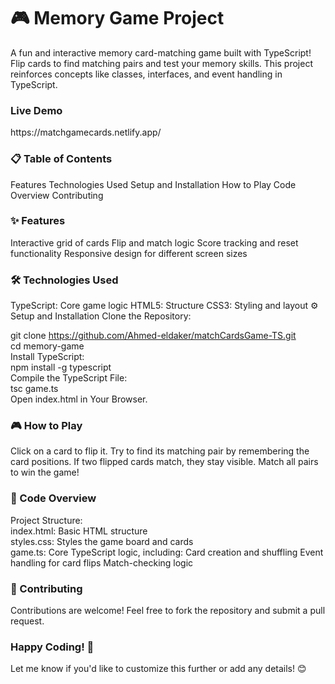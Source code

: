 <h1>🎮 Memory Game Project</h1>
A fun and interactive memory card-matching game built with TypeScript! Flip cards to find matching pairs and test your memory skills. This project reinforces concepts like classes, interfaces, and event handling in TypeScript.
</br>
<h3>Live Demo</h3> 
https://matchgamecards.netlify.app/
<h3>
📋 Table of Contents
</h3>
Features
Technologies Used
Setup and Installation
How to Play
Code Overview
Contributing
<h3>
✨ Features
</h3>
Interactive grid of cards
Flip and match logic
Score tracking and reset functionality
Responsive design for different screen sizes
<h3>
🛠️ Technologies Used
</h3>
TypeScript: Core game logic
HTML5: Structure
CSS3: Styling and layout
⚙️ Setup and Installation
Clone the Repository:
</br>

git clone https://github.com/Ahmed-eldaker/matchCardsGame-TS.git
</br>
cd memory-game
</br>
Install TypeScript:
</br>
npm install -g typescript
</br>
Compile the TypeScript File:
</br>
tsc game.ts
</br>
Open index.html in Your Browser.
<h3>
🎮 How to Play
</h3>
Click on a card to flip it.
Try to find its matching pair by remembering the card positions.
If two flipped cards match, they stay visible.
Match all pairs to win the game!
<h3>
🧩 Code Overview
</h3>
Project Structure:
</br>
index.html: Basic HTML structure
</br>
styles.css: Styles the game board and cards
</br>
game.ts: Core TypeScript logic, including:
Card creation and shuffling
Event handling for card flips
Match-checking logic
<h3>
🤝 Contributing
</h3>
Contributions are welcome! Feel free to fork the repository and submit a pull request.
<h3>
Happy Coding! 🚀
</h3>

Let me know if you'd like to customize this further or add any details! 😊
